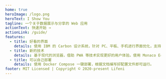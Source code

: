 ```yaml
---
home: true
heroImage: /logo.png
heroText: I Show You
tagline: 一个关于数据展示与分享的 Web 应用
actionText: 快速开始 →
actionLink: /guide/
features:
  - title: 好看的界面
    details: 使用 IBM 的 Carbon 设计系统，针对 PC、平板、手机进行界面优化，支持国际化与无障碍特性（未完成）。
  - title: 新的技术
    details: 基于现代的浏览器，借助 PWA 等技术实现更好的用户体验。使用 Monaco Editor 实现多种语言的代码高亮与提示。
  - title: 可以自己部署
    details: 使用 Docker Compose 一键部署，根据文档编写好配置文件即可运行。
footer: MIT Licensed | Copyright © 2020-present Lifeni
---
```

